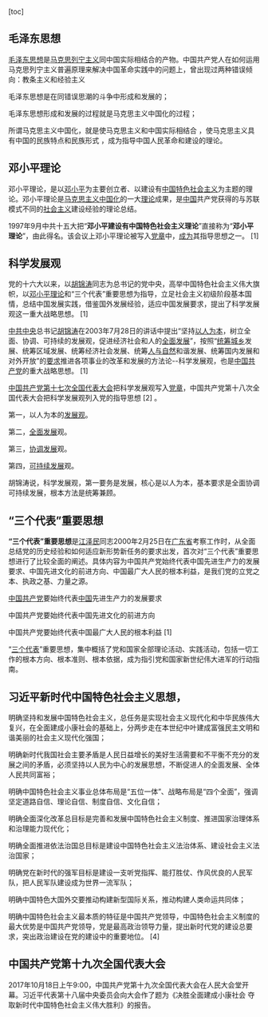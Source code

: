 [toc]

## 毛泽东思想

[毛泽东思想](https://baike.baidu.com/item/毛泽东思想)是[马克思列宁主义](https://baike.baidu.com/item/马克思列宁主义)同中国实际相结合的产物。中国共产党人在如何运用马克思列宁主义普遍原理来解决中国革命实践中的问题上，曾出现过两种错误倾向：教条主义和经验主义

毛泽东思想是在同错误思潮的斗争中形成和发展的；

毛泽东思想形成和发展的过程就是马克思主义中国化的过程；

所谓马克思主义中国化，就是使马克思主义和中国实际相结合 ，使马克思主义具有中国的民族特点和民族形式 ，成为指导中国人民革命和建设的理论。



## 邓小平理论

邓小平理论，是以[邓小平](https://baike.baidu.com/item/邓小平/116181)为主要创立者、以建设有[中国特色社会主义](https://baike.baidu.com/item/中国特色社会主义)为主题的理论。邓小平理论是[马克思主义中国化](https://baike.baidu.com/item/马克思主义中国化/9276304)的一大[理论](https://baike.baidu.com/item/理论/1732500)成果，是[中国](https://baike.baidu.com/item/中国/1122445)共产党获得的与苏联模式不同的[社会主义](https://baike.baidu.com/item/社会主义/296)建设经验的理论总结。

1997年9月中共十五大把“**邓小平建设有中国特色社会主义理论**”直接称为“**邓小平理论**”，由此得名。该会议上邓小平理论被写入[党章](https://baike.baidu.com/item/党章)中，[成为](https://baike.baidu.com/item/成为)其指导思想之一。 [1] 



## 科学发展观

 党的十六大以来，以[胡锦涛](https://baike.baidu.com/item/胡锦涛/115347)同志为总书记的党中央，高举中国特色社会主义伟大旗帜，以[邓小平理论](https://baike.baidu.com/item/邓小平理论/1478104)和“三个代表”重要思想为指导，立足社会主义初级阶段基本国情，总结中国发展实践，借鉴国外发展经验，适应中国发展要求，提出了科学发展观这一重大战略思想。 [1] 

[中共中央](https://baike.baidu.com/item/中共中央)总书记[胡锦涛](https://baike.baidu.com/item/胡锦涛/115347)在2003年7月28日的讲话中提出“坚持[以人为本](https://baike.baidu.com/item/以人为本/1684676)，树立全面、协调、可持续的发展观，促进经济社会和人的[全面发展](https://baike.baidu.com/item/全面发展)”，按照“[统筹城乡](https://baike.baidu.com/item/统筹城乡)发展、统筹区域发展、统筹经济社会发展、统筹[人与自然](https://baike.baidu.com/item/人与自然)和谐发展、统筹国内发展和对外开放”的[要求](https://baike.baidu.com/item/要求/3598753)推进各项事业的改革和发展的方法论--科学发展观，也是[中国共产党](https://baike.baidu.com/item/中国共产党/117227)的重大战略思想。 [1] 

[中国共产党第十七次全国代表大会](https://baike.baidu.com/item/中国共产党第十七次全国代表大会/7159840)把科学发展观写入[党章](https://baike.baidu.com/item/党章/680564)，中国共产党第十八次全国代表大会把科学发展观列入党的指导思想 [2] 。

第一，以人为本的[发展观](https://baike.baidu.com/item/发展观)。

第二，[全面发展](https://baike.baidu.com/item/全面发展)观。

第三，[协调发展](https://baike.baidu.com/item/协调发展)观。

第四，[可持续发展](https://baike.baidu.com/item/可持续发展)观。

胡锦涛说，科学发展观，第一要务是发展，核心是以人为本，基本要求是全面协调可持续发展，根本方法是统筹兼顾。

## “三个代表”重要思想

**“三个代表”重要思想**是[江泽民](https://baike.baidu.com/item/江泽民/115299)同志2000年2月25日在[广东省](https://baike.baidu.com/item/广东省/132473)考察工作时，从全面总结党的历史经验和如何适应新形势新任务的要求出发，首次对“三个代表”重要思想进行了比较全面的阐述。具体内容为中国共产党始终代表中国先进生产力的发展要求、中国先进文化的前进方向、中国最广大人民的根本利益，是我们党的立党之本、执政之基、力量之源。

[中国共产党](https://baike.baidu.com/item/中国共产党)要始终代表[中国](https://baike.baidu.com/item/中国)先进生产力的发展要求

中国共产党要始终代表中国先进文化的前进方向

中国共产党要始终代表中国最广大人民的根本利益 [1] 

“[三个代表](https://baike.baidu.com/item/三个代表)”重要思想，集中概括了党和国家全部理论活动、实践活动，包括一切工作的根本方向、根本准则、根本依据，成为指引党和国家新世纪伟大进军的行动指南。



## 习近平新时代中国特色社会主义思想，

明确坚持和发展中国特色社会主义，总任务是实现社会主义现代化和中华民族伟大复兴，在全面建成小康社会的基础上，分两步走在本世纪中叶建成富强民主文明和谐美丽的社会主义现代化强国；

明确新时代我国社会主要矛盾是人民日益增长的美好生活需要和不平衡不充分的发展之间的矛盾，必须坚持以人民为中心的发展思想，不断促进人的全面发展、全体人民共同富裕；

明确中国特色社会主义事业总体布局是“五位一体”、战略布局是“四个全面”，强调坚定道路自信、理论自信、制度自信、文化自信；

明确全面深化改革总目标是完善和发展中国特色社会主义制度、推进国家治理体系和治理能力现代化；

明确全面推进依法治国总目标是建设中国特色社会主义法治体系、建设社会主义法治国家；

明确党在新时代的强军目标是建设一支听党指挥、能打胜仗、作风优良的人民军队，把人民军队建设成为世界一流军队；

明确中国特色大国外交要推动构建新型国际关系，推动构建人类命运共同体；

明确中国特色社会主义最本质的特征是中国共产党领导，中国特色社会主义制度的最大优势是中国共产党领导，党是最高政治领导力量，提出新时代党的建设总要求，突出政治建设在党的建设中的重要地位。 [4] 

## 中国共产党第十九次全国代表大会

2017年10月18日上午9:00，中国共产党第十九次全国代表大会在人民大会堂开幕。习近平代表第十八届中央委员会向大会作了题为《决胜全面建成小康社会 夺取新时代中国特色社会主义伟大胜利》的报告。

